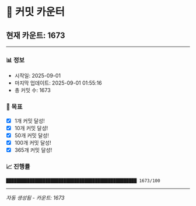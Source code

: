 # 🔢 커밋 카운터

## 현재 카운트: 1673

---

### 📊 정보
- 시작일: 2025-09-01
- 마지막 업데이트: 2025-09-01 01:55:16
- 총 커밋 수: 1673

### 🎯 목표
- [x] 1개 커밋 달성!
- [x] 10개 커밋 달성!
- [x] 50개 커밋 달성!
- [x] 100개 커밋 달성!
- [x] 365개 커밋 달성!

### 📈 진행률
```
██████████████████████████████████████████████████ 1673/100
```

---
*자동 생성됨 - 카운트: 1673*
